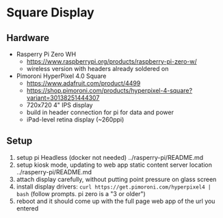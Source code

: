 # Square Display

## Hardware

- Rasperry Pi Zero WH
    - https://www.raspberrypi.org/products/raspberry-pi-zero-w/
    - wireless version with headers already soldered on
- Pimoroni HyperPixel 4.0 Square 
    - https://www.adafruit.com/product/4499
    - https://shop.pimoroni.com/products/hyperpixel-4-square?variant=30138251444307
    - 720x720 4" IPS display
    - build in header connection for pi for data and power
    - iPad-level retina display (~260ppi)

## Setup

1. setup pi Headless (docker not needed) ../rasperry-pi/README.md
1. setup kiosk mode, updating to web app static content server location ../rasperry-pi/README.md
1. attach display carefully, without putting point pressure on glass screen
1. install display drivers: `curl https://get.pimoroni.com/hyperpixel4 | bash` (follow prompts. pi zero is a "3 or older")
1. reboot and it should come up with the full page web app of the url you entered